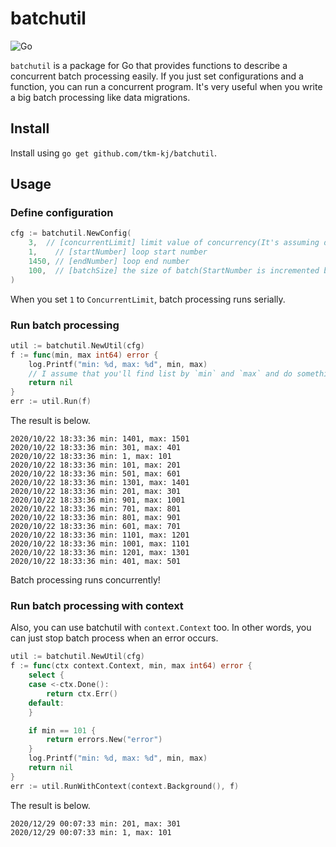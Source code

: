 # batchutil

![Go](https://github.com/tkm-kj/batchutil/workflows/Go/badge.svg)

`batchutil` is a package for Go that provides functions to describe a concurrent batch processing easily.
If you just set configurations and a function, you can run a concurrent program.
It's very useful when you write a big batch processing like data migrations.

## Install

Install using `go get github.com/tkm-kj/batchutil`.

## Usage

### Define configuration

```go
cfg := batchutil.NewConfig(
    3,  // [concurrentLimit] limit value of concurrency(It's assuming database max connection)
    1,    // [startNumber] loop start number
    1450, // [endNumber] loop end number
    100,  // [batchSize] the size of batch(StartNumber is incremented by BatchSize until it exceeds EndNumber)
)
```

When you set `1` to `ConcurrentLimit`, batch processing runs serially.

### Run batch processing

```go
util := batchutil.NewUtil(cfg)
f := func(min, max int64) error {
    log.Printf("min: %d, max: %d", min, max)
    // I assume that you'll find list by `min` and `max` and do something
    return nil
}
err := util.Run(f)
```

The result is below.

```
2020/10/22 18:33:36 min: 1401, max: 1501
2020/10/22 18:33:36 min: 301, max: 401
2020/10/22 18:33:36 min: 1, max: 101
2020/10/22 18:33:36 min: 101, max: 201
2020/10/22 18:33:36 min: 501, max: 601
2020/10/22 18:33:36 min: 1301, max: 1401
2020/10/22 18:33:36 min: 201, max: 301
2020/10/22 18:33:36 min: 901, max: 1001
2020/10/22 18:33:36 min: 701, max: 801
2020/10/22 18:33:36 min: 801, max: 901
2020/10/22 18:33:36 min: 601, max: 701
2020/10/22 18:33:36 min: 1101, max: 1201
2020/10/22 18:33:36 min: 1001, max: 1101
2020/10/22 18:33:36 min: 1201, max: 1301
2020/10/22 18:33:36 min: 401, max: 501
```

Batch processing runs concurrently!

### Run batch processing with context

Also, you can use batchutil with `context.Context` too.
In other words, you can just stop batch process when an error occurs.

```go
util := batchutil.NewUtil(cfg)
f := func(ctx context.Context, min, max int64) error {
    select {
    case <-ctx.Done():
        return ctx.Err()
    default:
    }

    if min == 101 {
        return errors.New("error")
    }
    log.Printf("min: %d, max: %d", min, max)
    return nil
}
err := util.RunWithContext(context.Background(), f)
```

The result is below.

```
2020/12/29 00:07:33 min: 201, max: 301
2020/12/29 00:07:33 min: 1, max: 101
```
